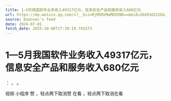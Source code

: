 ```yaml
---
title: 1—5月我国软件业务收入49317亿元，信息安全产品和服务收入680亿元
url: https://mp.weixin.qq.com/s?__biz=MjM5MzMwMDU5NQ==&mid=2649165226&idx=2&sn=d63c830068b545ddf0e4b15c5b1c7b03
source: Doonsec's feed
date: 2024-07-01
fetch_date: 2025-10-06T17:39:19.743373
---
```


# 1—5月我国软件业务收入49317亿元，信息安全产品和服务收入680亿元

：
，
。

视频
小程序
赞
，轻点两下取消赞
在看
，轻点两下取消在看
